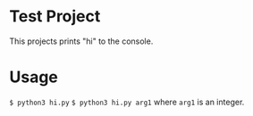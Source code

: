 # Test Project
This projects prints "hi" to the console.

# Usage
`$ python3 hi.py`
`$ python3 hi.py arg1` where `arg1` is an integer.
